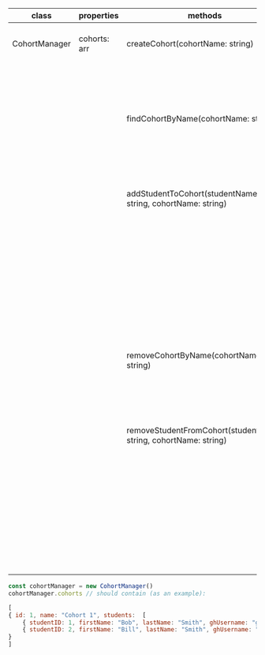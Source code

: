 | class         | properties   | methods                                                          | scenario                                           | output                | side-effect                                                 |
| ------------- | ------------ | ---------------------------------------------------------------- | -------------------------------------------------- | --------------------- | ----------------------------------------------------------- |
| CohortManager | cohorts: arr | createCohort(cohortName: string)                                 | name doesnt exist in `cohorts`                     | true                  | A new cohort will be added to the `cohorts` property        |
|               |              |                                                                  | name exists in `cohorts`                           | false                 | throw new Error('Cohort already exists')                                                            |
|               |              | findCohortByName(cohortName: string)                             | cohort exists                                      | cohort: obj           |                                                             |
|               |              |                                                                  | cohort doesnt exist                                | false                 | throw new Error(cohort doesnt exist)                                                            |
|               |              | addStudentToCohort(studentName: string, cohortName: string)      | cohort exists and student isn't in the cohort      | true                  | a `student` class instance is added to the specified cohort |
|               |              |                                                                  | cohort exists and student is already in the cohort | false                 | throw new Error("student is already in the cohort")             |
|               |              |                                                                  | cohort doesnt exist                                | false                 | throw new Error("cohort doesnt exist")                          |
|               |              | removeCohortByName(cohortName: string)                           | cohort exists                                      | removedCohort: obj    |                                                             |
|               |              |                                                                  | cohort doesnt exist                                | false                 | throw new Error("cohort doesnt exist")                          |
|               |              | removeStudentFromCohort(studentName: string, cohortName: string) | cohort exists and student is in the cohort         | removedStudent: class | student is removed from cohort                              |
|               |              |                                                                  | cohort exists but student isnt in the cohort       | false                 | throw new Error("student isnt in the cohort")                   |
|               |              |                                                                  | cohort doesnt exist                                | false                 | throw new Error("cohort doesnt exist")                          |
|               |              |                                                                  |                                                    |                       |                                                             |

```js
const cohortManager = new CohortManager()
cohortManager.cohorts // should contain (as an example):

[
{ id: 1, name: "Cohort 1", students:  [
	{ studentID: 1, firstName: "Bob", lastName: "Smith", ghUsername: "git-is-good", email: "1337programmer@hotmail.com" },
	{ studentID: 2, firstName: "Bill", lastName: "Smith", ghUsername: "git-is-great", email: "1337programmer2@hotmail.com" } ]
}
]

```
